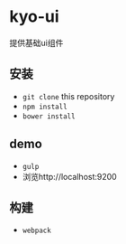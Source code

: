 # kyo-ui
提供基础ui组件

## 安装

* `git clone` this repository
* `npm install`
* `bower install`

## demo

* `gulp`
* 浏览http://localhost:9200

## 构建

* `webpack`
